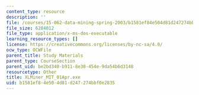 ```yaml
---
content_type: resource
description: ''
file: /courses/15-062-data-mining-spring-2003/b1581ef84e504d81d247274bbf0e2835_XLMiner_MIT_01Apr.exe
file_size: 6284012
file_type: application/x-ms-dos-executable
learning_resource_types: []
license: https://creativecommons.org/licenses/by-nc-sa/4.0/
ocw_type: OCWFile
parent_title: Study Materials
parent_type: CourseSection
parent_uid: be2bd340-b911-8e30-454e-9da54b6d3148
resourcetype: Other
title: XLMiner_MIT_01Apr.exe
uid: b1581ef8-4e50-4d81-d247-274bbf0e2835
---
```

